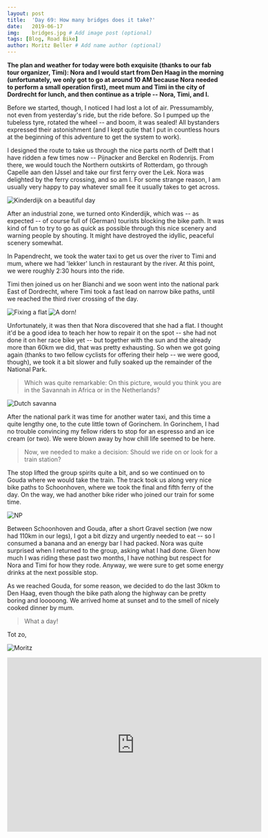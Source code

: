 ```yaml
---
layout: post
title:  'Day 69: How many bridges does it take?'
date:   2019-06-17
img:    bridges.jpg # Add image post (optional)
tags: [Blog, Road Bike]
author: Moritz Beller # Add name author (optional)
---
```


**The plan and weather for today were both exquisite (thanks to our
  fab tour organizer, Timi): Nora and I would start from Den Haag in
  the morning (unfortunately, we only got to go at around 10 AM
  because Nora needed to perform a small operation first), meet mum
  and Timi in the city of Dordrecht for lunch, and then continue as a
  triple -- Nora, Timi, and I.**

Before we started, though, I noticed I had lost a lot of
air. Pressumambly, not even from yesterday's ride, but the ride
before. So I pumped up the tubeless tyre, rotated the wheel -- and
boom, it was sealed! All bystanders expressed their astonishment (and
I kept qutie that I put in countless hours at the beginning of this
adventure to get the system to work).

I designed the route to take us through the nice parts north of Delft
that I have ridden a few times now -- Pijnacker and Berckel en
Rodenrijs. From there, we would touch the Northern outskirts of
Rotterdam, go through Capelle aan den IJssel and take our first ferry
over the Lek. Nora was delighted by the ferry crossing, and so am
I. For some strange reason, I am usually very happy to pay whatever
small fee it usually takes to get across.

![Kinderdijk on a beautiful
 day]({{site.baseurl}}/assets/img/kinderdijk.jpg)

After an industrial zone, we turned onto Kinderdijk, which was -- as
expected -- of course full of (German) tourists blocking the bike
path. It was kind of fun to try to go as quick as possible through
this nice scenery and warning people by shouting. It might have
destroyed the idyllic, peaceful scenery somewhat.

In Papendrecht, we took the water taxi to get us over the river to
Timi and mum, where we had 'lekker' lunch in restaurant by the
river. At this point, we were roughly 2:30 hours into the ride.

Timi then joined us on her Bianchi and we soon went into the national
park East of Dordrecht, where Timi took a fast lead on narrow bike
paths, until we reached the third river crossing of the day.

![Fixing a flat]({{site.baseurl}}/assets/img/fixing_flat.jpg)
![A dorn!]({{site.baseurl}}/assets/img/flat_location.jpg)

Unfortunately, it was then that Nora discovered that she had a flat. I
thought it'd be a good idea to teach her how to repair it on the spot
-- she had not done it on her race bike yet -- but together with the
sun and the already more than 60km we did, that was pretty
exhausting. So when we got going again (thanks to two fellow cyclists
for offering their help -- we were good, though), we took it a bit
slower and fully soaked up the remainder of the National Park.

> Which was quite remarkable: On this picture, would you think you are
  in the Savannah in Africa or in the Netherlands?

![Dutch savanna]({{site.baseurl}}/assets/img/dutch_savanna.jpg)

After the national park it was time for another water taxi, and this
time a quite lengthy one, to the cute little town of Gorinchem. In
Gorinchem, I had no trouble convincing my fellow riders to stop for an
espresso and an ice cream (or two). We were blown away by how chill
life seemed to be here.

> Now, we needed to make a decision: Should we ride on or look for a
  train station?

The stop lifted the group spirits quite a bit, and so we continued on
to Gouda where we would take the train. The track took us along very
nice bike paths to Schoonhoven, where we took the final and fifth
ferry of the day. On the way, we had another bike rider who joined our
train for some time.

![NP]({{site.baseurl}}/assets/img/national_park.jpg)

Between Schoonhoven and Gouda, after a short Gravel section (we now
had 110km in our legs), I got a bit dizzy and urgently needed to eat
-- so I consumed a banana and an energy bar I had packed. Nora was
quite surprised when I returned to the group, asking what I had
done. Given how much I was riding these past two months, I have
nothing but respect for Nora and Timi for how they rode. Anyway, we
were sure to get some energy drinks at the next possible stop.

As we reached Gouda, for some reason, we decided to do the last 30km
to Den Haag, even though the bike path along the highway can be pretty
boring and looooong. We arrived home at sunset and to the smell of
nicely cooked dinner by mum.

> What a day!

Tot zo,

![Moritz]({{site.baseurl}}/assets/img/moritz.png)

<iframe height='405' width='590' frameborder='0'
allowtransparency='true' scrolling='no'
src='https://www.strava.com/activities/2461191306/embed/e4c7326f328bc9361ffaed93e75496f299e19bbb'></iframe>